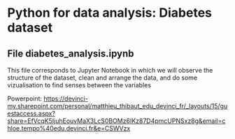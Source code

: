 # Python for data analysis: Diabetes dataset

## File diabetes_analysis.ipynb
This file corresponds to  Jupyter Notebook in which we will observe the structure of the dataset, clean and arrange the data, and do some vizualisation to find senses between the variables

Powerpoint:
https://devinci-my.sharepoint.com/personal/matthieu_thibaut_edu_devinci_fr/_layouts/15/guestaccess.aspx?share=EfVcqK5IjuhEouvMaX3LcS0BOMz6IKz87D4pmcUPNSxz8g&email=chloe.tempo%40edu.devinci.fr&e=CSWVzx
